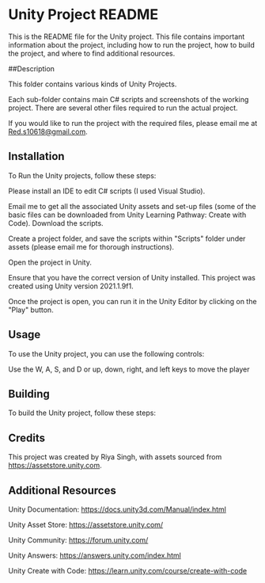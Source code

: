 # Unity Project README

This is the README file for the Unity project. This file contains important information about the project, including how to run the project, how to build the project, and where to find additional resources.

##Description

This folder contains various kinds of Unity Projects.

Each sub-folder contains main C# scripts and screenshots of the working project. There are several other files required to run the actual project.

If you would like to run the project with the required files, please email me at Red.s10618@gmail.com.



## Installation

To Run the Unity projects, follow these steps:


Please install an IDE to edit C# scripts (I used Visual Studio).

Email me to get all the associated Unity assets and set-up files (some of the basic files can be downloaded from Unity Learning Pathway: Create with Code).
Download the scripts.

Create a project folder, and save the scripts within "Scripts" folder under assets (please email me for thorough instructions).

Open the project in Unity.

Ensure that you have the correct version of Unity installed. This project was created using Unity version 2021.1.9f1.

Once the project is open, you can run it in the Unity Editor by clicking on the "Play" button.


## Usage

To use the Unity project, you can use the following controls:


Use the W, A, S, and D or up, down, right, and left keys to move the player


## Building

To build the Unity project, follow these steps:


## Credits

This project was created by Riya Singh, with assets sourced from https://assetstore.unity.com.


## Additional Resources

Unity Documentation: https://docs.unity3d.com/Manual/index.html

Unity Asset Store: https://assetstore.unity.com/

Unity Community: https://forum.unity.com/

Unity Answers: https://answers.unity.com/index.html

Unity Create with Code: https://learn.unity.com/course/create-with-code

